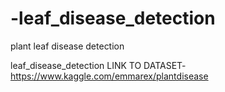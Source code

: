 # -leaf_disease_detection
plant  leaf disease detection


leaf_disease_detection
LINK TO DATASET-https://www.kaggle.com/emmarex/plantdisease
